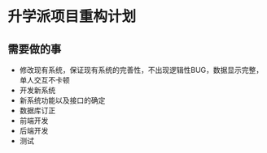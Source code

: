 # 升学派项目重构计划
## 需要做的事

- 修改现有系统，保证现有系统的完善性，不出现逻辑性BUG，数据显示完整，单人交互不卡顿
- 开发新系统
- 新系统功能以及接口的确定
- 数据库订正
- 前端开发
- 后端开发
- 测试
